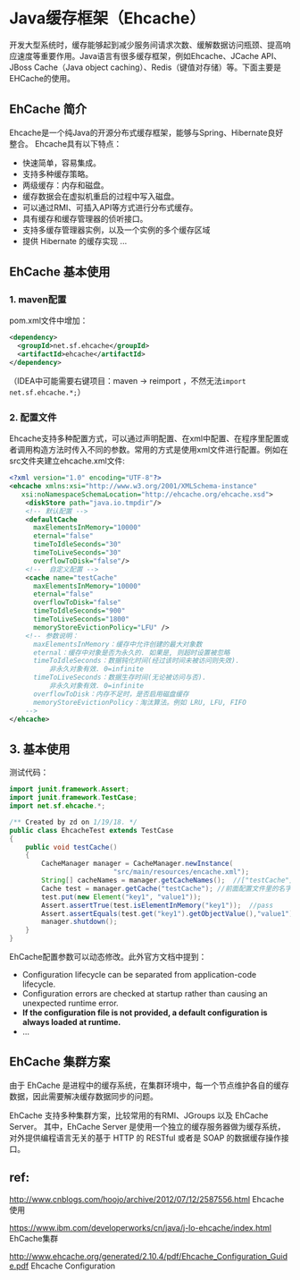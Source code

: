 
# Java缓存框架（Ehcache）

开发大型系统时，缓存能够起到减少服务间请求次数、缓解数据访问瓶颈、提高响应速度等重要作用。Java语言有很多缓存框架，例如Ehcache、JCache API、JBoss Cache（Java object caching）、Redis（键值对存储）等。下面主要是EHCache的使用。

## EhCache 简介

Ehcache是一个纯Java的开源分布式缓存框架，能够与Spring、Hibernate良好整合。
Ehcache具有以下特点：

- 快速简单，容易集成。     
- 支持多种缓存策略。     
- 两级缓存：内存和磁盘。     
- 缓存数据会在虚拟机重启的过程中写入磁盘。
- 可以通过RMI、可插入API等方式进行分布式缓存。     
- 具有缓存和缓存管理器的侦听接口。
- 支持多缓存管理器实例，以及一个实例的多个缓存区域
- 提供 Hibernate 的缓存实现  ...

## EhCache 基本使用

### 1. maven配置

pom.xml文件中增加：

```xml
<dependency>
  <groupId>net.sf.ehcache</groupId>
  <artifactId>ehcache</artifactId>
</dependency>
```

（IDEA中可能需要右键项目：maven -> reimport ，不然无法`import net.sf.ehcache.*;`）

### 2. 配置文件

Ehcache支持多种配置方式，可以通过声明配置、在xml中配置、在程序里配置或者调用构造方法时传入不同的参数。常用的方式是使用xml文件进行配置。例如在src文件夹建立ehcache.xml文件:

```xml
<?xml version="1.0" encoding="UTF-8"?>
<ehcache xmlns:xsi="http://www.w3.org/2001/XMLSchema-instance"
   xsi:noNamespaceSchemaLocation="http://ehcache.org/ehcache.xsd">
    <diskStore path="java.io.tmpdir"/>
    <!-- 默认配置 -->
    <defaultCache
      maxElementsInMemory="10000"
      eternal="false"
      timeToIdleSeconds="30"
      timeToLiveSeconds="30"
      overflowToDisk="false"/>
    <!--  自定义配置 -->
    <cache name="testCache"
      maxElementsInMemory="10000"
      eternal="false"
      overflowToDisk="false"
      timeToIdleSeconds="900"
      timeToLiveSeconds="1800"
      memoryStoreEvictionPolicy="LFU" />
    <!-- 参数说明：
      maxElementsInMemory：缓存中允许创建的最大对象数
      eternal：缓存中对象是否为永久的. 如果是, 则超时设置被忽略
      timeToIdleSeconds：数据钝化时间(经过该时间未被访问则失效).
          非永久对象有效. 0=infinite
      timeToLiveSeconds：数据生存时间(无论被访问与否).
          非永久对象有效. 0=infinite
      overflowToDisk：内存不足时，是否启用磁盘缓存
      memoryStoreEvictionPolicy：淘汰算法。例如 LRU, LFU, FIFO
    -->
</ehcache>
```

## 3. 基本使用

测试代码：

```java
import junit.framework.Assert;
import junit.framework.TestCase;
import net.sf.ehcache.*;

/** Created by zd on 1/19/18. */
public class EhcacheTest extends TestCase
{
    public void testCache()
    {
        CacheManager manager = CacheManager.newInstance(
                          "src/main/resources/encache.xml");
        String[] cacheNames = manager.getCacheNames();  //["testCache"]
        Cache test = manager.getCache("testCache"); //前面配置文件里的名字
        test.put(new Element("key1", "value1"));
        Assert.assertTrue(test.isElementInMemory("key1"));  //pass
        Assert.assertEquals(test.get("key1").getObjectValue(),"value1");  //pass
        manager.shutdown();
    }
}
```

EhCache配置参数可以动态修改。此外官方文档中提到：

- Configuration lifecycle can be separated from application-code lifecycle.
- Configuration errors are checked at startup rather than causing an unexpected
runtime error.
- **If the configuration file is not provided, a default configuration is always loaded at runtime.**
- ...


## EhCache 集群方案

由于 EhCache 是进程中的缓存系统，在集群环境中，每一个节点维护各自的缓存数据，因此需要解决缓存数据同步的问题。

EhCache 支持多种集群方案，比较常用的有RMI、JGroups 以及 EhCache Server。
其中，EhCache Server 是使用一个独立的缓存服务器做为缓存系统，对外提供编程语言无关的基于 HTTP 的 RESTful 或者是 SOAP 的数据缓存操作接口。

## ref:

http://www.cnblogs.com/hoojo/archive/2012/07/12/2587556.html Ehcache使用

https://www.ibm.com/developerworks/cn/java/j-lo-ehcache/index.html EhCache集群

http://www.ehcache.org/generated/2.10.4/pdf/Ehcache_Configuration_Guide.pdf Ehcache Configuration

<br/><br/>
